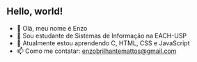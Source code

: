 ## Hello, world!
- 👋 Olá, meu nome é Enzo
- 👀 Sou estudante de Sistemas de Informação na EACH-USP
- 🌱 Atualmente estou aprendendo C, HTML, CSS e JavaScript
- 📫 Como me contatar: enzobrilhantemattos@gmail.com 
